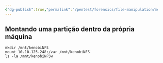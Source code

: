 ```yaml
---
{"dg-publish":true,"permalink":"/pentest/forensics/file-manipulation/montando-uma-particao-dentro-da-propria-maquina/","noteIcon":""}
---
```



## Montando uma partição dentro da própria máquina

```shell
mkdir /mnt/kenobiNFS  
mount 10.10.125.248:/var /mnt/kenobiNFS  
ls -la /mnt/kenobiNFSw
```